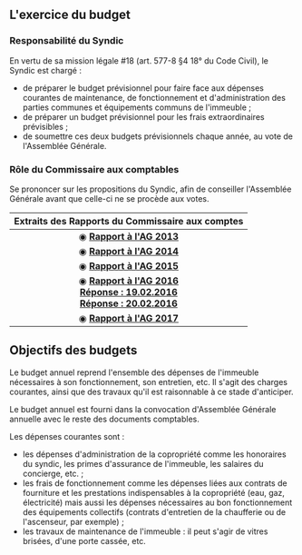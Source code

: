 ## L'exercice du budget

### Responsabilité du Syndic

En vertu de sa mission légale #18 (art. 577-8 §4 18° du Code Civil), le Syndic est chargé :

*  de préparer le budget prévisionnel pour faire face aux dépenses courantes de maintenance, de fonctionnement et d'administration des parties communes et équipements communs de l'immeuble ;
* de préparer un budget prévisionnel pour les frais extraordinaires prévisibles ; 
* de soumettre ces deux budgets prévisionnels chaque année, au vote de l'Assemblée Générale.

### Rôle du Commissaire aux comptables

Se prononcer sur les propositions du Syndic, afin de conseiller l'Assemblée Générale avant que celle-ci ne se procède aux votes.

| Extraits des Rapports du Commissaire aux comptes |
| :---: |
| &#x25C9;  [**Rapport à l'AG 2013**](budget_2013.md) |
| &#x25C9; [**Rapport à l'AG 2014**](budget_2014.md) |
| &#x25C9; [**Rapport à l'AG 2015**](https://sites.google.com/site/brab80refs/home/4-analyse-bilantaire/budget-2015) |
| &#x25C9; [**Rapport à l'AG 2016**](http://brab80.webs.com/Brochure_Recommandations.pdf)<br>[**Réponse : 19.02.2016**](https://padlet.com/brab80webscom/comptes_expliques/wish/96050801)<br>[**Réponse : 20.02.2016**](https://padlet.com/brab80webscom/comptes_expliques/wish/96216570) |
| &#x25C9; [**Rapport à l'AG 2017**](https://drive.google.com/file/d/0B_p7giU0NqM8Sm5mTjF3Tndpazg/view) |

## Objectifs des budgets

Le budget annuel reprend l'ensemble des dépenses de l'immeuble nécessaires à son fonctionnement, son entretien, etc. Il s'agit des charges courantes, ainsi que des travaux qu'il est raisonnable à ce stade d'anticiper.

Le budget annuel est fourni dans la convocation d'Assemblée Générale annuelle avec le reste des documents comptables. 

Les dépenses courantes sont :

* les dépenses d'administration de la copropriété comme les honoraires du syndic, les primes d'assurance de l'immeuble, les salaires du concierge, etc. ; 
* les frais de fonctionnement comme les dépenses liées aux contrats de fourniture et les prestations indispensables à la copropriété (eau, gaz, électricité) mais aussi les dépenses nécessaires au bon fonctionnement des équipements collectifs (contrats d'entretien de la chaufferie ou de l'ascenseur, par exemple) ;
* les travaux de maintenance de l'immeuble : il peut s'agir de vitres brisées, d'une porte cassée, etc.

